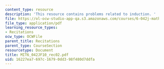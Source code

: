 ```yaml
---
content_type: resource
description: 'This resource contains problems related to induction. '
file: https://ol-ocw-studio-app-qa.s3.amazonaws.com/courses/6-042j-mathematics-for-computer-science-fall-2010/16227ea7697c16790dd398f480d7ddfa_MIT6_042JF10_rec02.pdf
file_type: application/pdf
learning_resource_types:
- Recitations
ocw_type: OCWFile
parent_title: Recitations
parent_type: CourseSection
resourcetype: Document
title: MIT6_042JF10_rec02.pdf
uid: 16227ea7-697c-1679-0dd3-98f480d7ddfa
---
```

